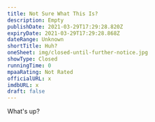 ```yaml
---
title: Not Sure What This Is?
description: Empty
publishDate: 2021-03-29T17:29:28.820Z
expiryDate: 2021-03-29T17:29:28.868Z
dateRange: Unknown
shortTitle: Huh?
oneSheet: img/closed-until-further-notice.jpg
showType: Closed
runningTime: 0
mpaaRating: Not Rated
officialURL: x
imdbURL: x
draft: false
---
```

What's up?